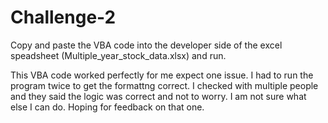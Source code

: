 # Challenge-2

Copy and paste the VBA code into the developer side of the excel speadsheet (Multiple_year_stock_data.xlsx) and run.

  This VBA code worked perfectly for me expect one issue. I had to run the program twice to get the formattng correct. I checked with multiple people and they said the logic was correct and not to worry. I am not sure what else I can do. Hoping for feedback on that one. 


